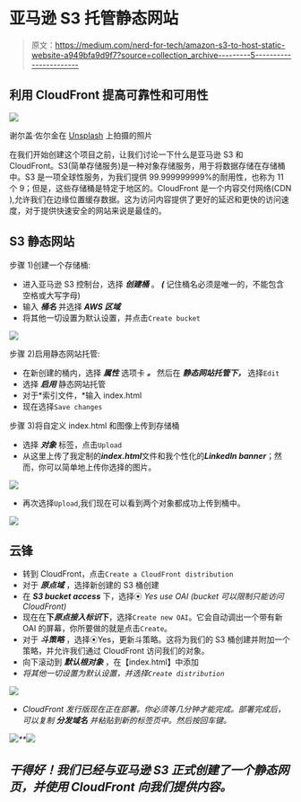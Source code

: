 # 亚马逊 S3 托管静态网站

> 原文：<https://medium.com/nerd-for-tech/amazon-s3-to-host-static-website-a949bfa9d9f7?source=collection_archive---------5----------------------->

## 利用 CloudFront 提高可靠性和可用性

![](img/6429bbdade63ac74515a9f4cdd87d0b3.png)

谢尔盖·佐尔金在 [Unsplash](https://unsplash.com/s/photos/web?utm_source=unsplash&utm_medium=referral&utm_content=creditCopyText) 上拍摄的照片

在我们开始创建这个项目之前，让我们讨论一下什么是亚马逊 S3 和 CloudFront。S3(简单存储服务)是一种对象存储服务，用于将数据存储在存储桶中。S3 是一项全球性服务，为我们提供 99.999999999%的耐用性，也称为 11 个 9；但是，这些存储桶是特定于地区的。CloudFront 是一个内容交付网络(CDN ),允许我们在边缘位置缓存数据。这为访问内容提供了更好的延迟和更快的访问速度，对于提供快速安全的网站来说是最佳的。

## S3 静态网站

步骤 1)创建一个存储桶:

*   进入亚马逊 S3 控制台，选择 ***创建桶*** 。 ***(*** 记住桶名必须是唯一的，不能包含空格或大写字母)
*   输入 ***桶名*** 并选择 ***AWS 区域***
*   将其他一切设置为默认设置，并点击`Create bucket`

![](img/c556bcb963b97f5382abc701c7975b13.png)

步骤 2)启用静态网站托管:

*   在新创建的桶内，选择 ***属性*** 选项卡 ***。*** 然后在 ***静态网站托管下，*** 选择`Edit`
*   选择 ***启用*** 静态网站托管
*   对于*索引文件，*输入 index.html
*   现在选择`Save changes`

步骤 3)将自定义 index.html 和图像上传到存储桶

*   选择 ***对象*** 标签，点击`Upload`
*   从这里上传了我定制的***index.html***文件和我个性化的***LinkedIn banner***；然而，你可以简单地上传你选择的图片。

![](img/fd8bc7e935f8bef02c5b70f63c7358b8.png)

*   再次选择`Upload`,我们现在可以看到两个对象都成功上传到桶中。

![](img/915fa24cf87194acb10c0ddc88eaf3cc.png)

## 云锋

*   转到 CloudFront，点击`Create a CloudFront distribution`
*   对于 ***原点域*** ，选择新创建的 S3 桶创建
*   在 ***S3 bucket access*** 下，选择⦿ *Yes use OAI (bucket 可以限制只能访问 CloudFront)*
*   现在在**下*原点接入标识*下**，选择`Create new OAI`。它会自动调出一个带有新 OAI 的屏幕，你所要做的就是点击`Create`。
*   对于 ***斗策略*** ，选择⦿Yes，更新斗策略。这将为我们的 S3 桶创建并附加一个策略，并允许我们通过 CloudFront 访问我们的对象。
*   向下滚动到 ***默认根对象*** ，在【index.html】中添加
*   *将其他一切设置为默认设置，并选择`Create distribution`*

*![](img/660463ed26835c510221738c153c2e15.png)*

*   *CloudFront 发行版现在正在部署。你必须等几分钟才能完成。部署完成后，可以复制 ***分发域名*** 并粘贴到新的标签页中。然后按回车键。*

*![](img/838b9d19592948a6a4e82329789ef0e5.png)**![](img/764767a3eb520ef5103409b9f224b190.png)*

## *干得好！我们已经与亚马逊 S3 正式创建了一个静态网页，并使用 CloudFront 向我们提供内容。*